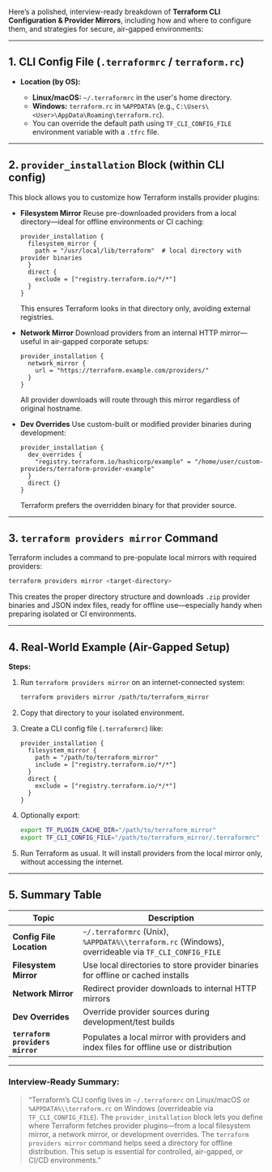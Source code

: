 Here’s a polished, interview-ready breakdown of **Terraform CLI Configuration & Provider Mirrors**, including how and where to configure them, and strategies for secure, air-gapped environments:

---

## 1. CLI Config File (`.terraformrc` / `terraform.rc`)

- **Location (by OS):**

  - **Linux/macOS:** `~/.terraformrc` in the user's home directory.
  - **Windows:** `terraform.rc` in `%APPDATA%` (e.g., `C:\Users\<User>\AppData\Roaming\terraform.rc`).
  - You can override the default path using `TF_CLI_CONFIG_FILE` environment variable with a `.tfrc` file.

---

## 2. `provider_installation` Block (within CLI config)

This block allows you to customize how Terraform installs provider plugins:

- **Filesystem Mirror**
  Reuse pre-downloaded providers from a local directory—ideal for offline environments or CI caching:

  ```hcl
  provider_installation {
    filesystem_mirror {
      path = "/usr/local/lib/terraform"  # local directory with provider binaries
    }
    direct {
      exclude = ["registry.terraform.io/*/*"]
    }
  }
  ```

  This ensures Terraform looks in that directory only, avoiding external registries.

- **Network Mirror**
  Download providers from an internal HTTP mirror—useful in air-gapped corporate setups:

  ```hcl
  provider_installation {
    network_mirror {
      url = "https://terraform.example.com/providers/"
    }
  }
  ```

  All provider downloads will route through this mirror regardless of original hostname.

- **Dev Overrides**
  Use custom-built or modified provider binaries during development:

  ```hcl
  provider_installation {
    dev_overrides {
      "registry.terraform.io/hashicorp/example" = "/home/user/custom-providers/terraform-provider-example"
    }
    direct {}
  }
  ```

  Terraform prefers the overridden binary for that provider source.

---

## 3. `terraform providers mirror` Command

Terraform includes a command to pre-populate local mirrors with required providers:

```bash
terraform providers mirror <target-directory>
```

This creates the proper directory structure and downloads `.zip` provider binaries and JSON index files, ready for offline use—especially handy when preparing isolated or CI environments.

---

## 4. Real-World Example (Air-Gapped Setup)

**Steps:**

1. Run `terraform providers mirror` on an internet-connected system:

   ```bash
   terraform providers mirror /path/to/terraform_mirror
   ```

2. Copy that directory to your isolated environment.
3. Create a CLI config file (`.terraformrc`) like:

   ```hcl
   provider_installation {
     filesystem_mirror {
       path = "/path/to/terraform_mirror"
       include = ["registry.terraform.io/*/*"]
     }
     direct {
       exclude = ["registry.terraform.io/*/*"]
     }
   }
   ```

4. Optionally export:

   ```bash
   export TF_PLUGIN_CACHE_DIR="/path/to/terraform_mirror"
   export TF_CLI_CONFIG_FILE="/path/to/terraform_mirror/.terraformrc"
   ```

5. Run Terraform as usual. It will install providers from the local mirror only, without accessing the internet.

---

## 5. Summary Table

| Topic                            | Description                                                                                         |
| -------------------------------- | --------------------------------------------------------------------------------------------------- |
| **Config File Location**         | `~/.terraformrc` (Unix), `%APPDATA%\\terraform.rc` (Windows), overrideable via `TF_CLI_CONFIG_FILE` |
| **Filesystem Mirror**            | Use local directories to store provider binaries for offline or cached installs                     |
| **Network Mirror**               | Redirect provider downloads to internal HTTP mirrors                                                |
| **Dev Overrides**                | Override provider sources during development/test builds                                            |
| **`terraform providers mirror`** | Populates a local mirror with providers and index files for offline use or distribution             |

---

### Interview-Ready Summary:

> “Terraform’s CLI config lives in `~/.terraformrc` on Linux/macOS or `%APPDATA%\\terraform.rc` on Windows (overrideable via `TF_CLI_CONFIG_FILE`). The `provider_installation` block lets you define where Terraform fetches provider plugins—from a local filesystem mirror, a network mirror, or development overrides. The `terraform providers mirror` command helps seed a directory for offline distribution. This setup is essential for controlled, air-gapped, or CI/CD environments.”
